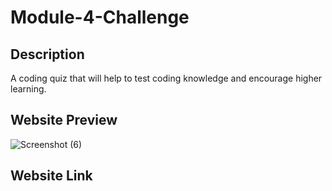 <h1> Module-4-Challenge </h1>

 <h2> Description </h2> 
  A coding quiz that will help to test coding knowledge and encourage higher learning.

 <h2> Website Preview </h2>

 ![Screenshot (6)](https://user-images.githubusercontent.com/118046231/210293154-bbc2cfdc-acf1-4c4b-a859-327498107306.png)

 <h2> Website Link </h2>
 
